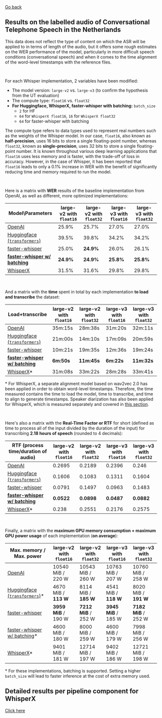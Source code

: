 [Go back](./intro_cts_nl.md)

<h2>Results on the labelled audio of Conversational Telephone Speech in the Netherlands</h2>

This data does not reflect the type of content on which the ASR will be applied to in terms of length of the audio, but it offers some rough estimates on the WER performance of the model, particularly in more difficult speech conditions (conversational speech) and when it comes to the time alignment of the word-level timestamps with the reference files.

<br>

For each Whisper implementation, 2 variables have been modified:
- The model version: `large-v2` vs. `large-v3` (to confirm the hypothesis from the UT evaluation)
- The compute type: `float16` vs. `float32`
- **For Huggingface, WhisperX, faster-whisper with batching:** `batch_size`
    - `2` for HF
    - `64` for `WhisperX float16`, `16` for `WhisperX float32`
    - `64` for faster-whisper with batching

The compute type refers to data types used to represent real numbers such as the weights of the Whisper model. In our case, `float16`, also known as **half-precision**, uses 16 bits to store a single floating-point number, whereas `float32`, known as **single-precision**, uses 32 bits to store a single floating-point number. It is known throughout various deep learning applications that `float16` uses less memory and is faster, with the trade-off of loss in accuracy. However, in the case of Whisper, it has been reported that `float16` leads to only a 0.1% increase in WER with the benefit of significantly reducing time and memory required to run the model.

<br>

Here is a matrix with **WER** results of the baseline implementation from OpenAI, as well as different, more optimized implementations:

|Model\Parameters|large-v2 with `float16`|large-v2 with `float32`|large-v3 with `float16`|large-v3 with `float32`|
|---|---|---|---|---|
|[OpenAI](https://github.com/openai/whisper)|25.9%|25.7%|27.0%|27.0%|
|[Huggingface (`transformers`)](https://huggingface.co/openai/whisper-large-v2#long-form-transcription)|39.5%|39.8%|34.2%|34.2%|
|[faster-whisper](https://github.com/SYSTRAN/faster-whisper/)|25.0%|**24.9%**|26.0%|26.1%|
|**[faster-whisper w/ batching](https://github.com/SYSTRAN/faster-whisper/pull/856)**|**24.9%**|**24.9%**|**25.8%**|**25.8%**|
|[WhisperX](https://github.com/m-bain/whisperX/)|31.5%|31.6%|29.8%|29.8%|

<br>

And a matrix with the **time** spent in total by each implementation **to load and transcribe** the dataset:

|Load+transcribe|large-v2 with `float16`|large-v2 with `float32`|large-v3 with `float16`|large-v3 with `float32`|
|---|---|---|---|---|
|[OpenAI](https://github.com/openai/whisper)|35m:15s|28m:38s|31m:20s|32m:11s|
|[Huggingface (`transformers`)](https://huggingface.co/openai/whisper-large-v2#long-form-transcription)|21m:00s|14m:10s|17m:09s|20m:59s|
|[faster-whisper](https://github.com/SYSTRAN/faster-whisper/)|10m:21s|19m:35s|12m:36s|19m:24s|
|**[faster-whisper w/ batching](https://github.com/SYSTRAN/faster-whisper/pull/856)**|**6m:50s**|**11m:45s**|**6m:22s**|**11m:32s**|
|[WhisperX](https://github.com/m-bain/whisperX/)\*|31m:08s|33m:22s|28m:28s|33m:41s|

\* For WhisperX, a separate alignment model based on wav2vec 2.0 has been applied in order to obtain word-level timestamps. Therefore, the time measured contains the time to load the model, time to transcribe, and time to align to generate timestamps. Speaker diarization has also been applied for WhisperX, which is measured separately and covered in [this section](./whisperx.md).

<br>

Here's also a matrix with the **Real-Time Factor or RTF** for short (defined as time to process all of the input divided by the duration of the input) for transcribing **2.18 hours of speech** (rounded to 4 decimals):

|RTF (process time/duration of audio)|large-v2 with `float16`|large-v2 with `float32`|large-v3 with `float16`|large-v3 with `float32`|
|---|---|---|---|---|
|[OpenAI](https://github.com/openai/whisper)|0.2695|0.2189|0.2396|0.246|
|[Huggingface (`transformers`)](https://huggingface.co/openai/whisper-large-v2#long-form-transcription)|0.1606|0.1083|0.1311|0.1604|
|[faster-whisper](https://github.com/SYSTRAN/faster-whisper/)|0.0791|0.1497|0.0963|0.1483|
|**[faster-whisper w/ batching](https://github.com/SYSTRAN/faster-whisper/pull/856)**|**0.0522**|**0.0898**|**0.0487**|**0.0882**|
|[WhisperX](https://github.com/m-bain/whisperX/)\*|0.238|0.2551|0.2176|0.2575|

<br>

Finally, a matrix with the **maximum GPU memory consumption + maximum GPU power usage** of each implementation (**on average**):

|Max. memory / Max. power|large-v2 with `float16`|large-v2 with `float32`|large-v3 with `float16`|large-v3 with `float32`|
|---|---|---|---|---|
|[OpenAI](https://github.com/openai/whisper)|10540 MiB / 220 W|10543 MiB / 260 W|10763 MiB / 207 W|10760 MiB / 258 W|
|[Huggingface (`transformers`)](https://huggingface.co/openai/whisper-large-v2#long-form-transcription)*|4670 MiB / **113 W**|8114 MiB / **185 W**|4541 MiB / **118 W**|8020 MiB / **191 W**|
|[faster-whisper](https://github.com/SYSTRAN/faster-whisper/)|**3959 MiB** / 190 W|**7212 MiB** / 252 W|**3945 MiB** / 185 W|**7182 MiB** / 252 W|
|[faster-whisper w/ batching](https://github.com/SYSTRAN/faster-whisper/pull/856)*|4600 MiB / 180 W|8000 MiB / 259 W|4600 MiB / 179 W|7998 MiB / 256 W|
|[WhisperX](https://github.com/m-bain/whisperX/)*|9401 MiB / 181 W|12714 MiB / 197 W|9402 MiB / 186 W|12721 MiB / 198 W|

\* For these implementations, batching is supported. Setting a higher `batch_size` will lead to faster inference at the cost of extra memory used.

## Detailed results per pipeline component for WhisperX
[Click here](./whisperx.md)
